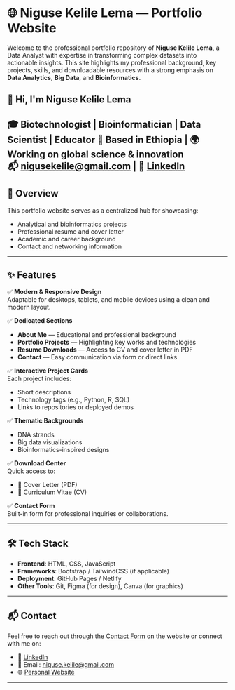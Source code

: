 # 🌐 Niguse Kelile Lema — Portfolio Website

Welcome to the professional portfolio repository of **Niguse Kelile Lema**, a Data Analyst with expertise in transforming complex datasets into actionable insights. This site highlights my professional background, key projects, skills, and downloadable resources with a strong emphasis on **Data Analytics**, **Big Data**, and **Bioinformatics**.

## 👋 Hi, I'm Niguse Kelile Lema

🎓 Biotechnologist | Bioinformatician | Data Scientist | Educator 
📍 Based in Ethiopia | 🌍 Working on global science & innovation  
📬 nigusekelile@gmail.com | 🔗 [LinkedIn](https://www.linkedin.com/in/niguse-kelile-lema)
---

## 🚀 Overview

This portfolio website serves as a centralized hub for showcasing:

- Analytical and bioinformatics projects
- Professional resume and cover letter
- Academic and career background
- Contact and networking information

---

## ✨ Features

✅ **Modern & Responsive Design**  
Adaptable for desktops, tablets, and mobile devices using a clean and modern layout.

✅ **Dedicated Sections**  
- **About Me** — Educational and professional background  
- **Portfolio Projects** — Highlighting key works and technologies  
- **Resume Downloads** — Access to CV and cover letter in PDF  
- **Contact** — Easy communication via form or direct links

✅ **Interactive Project Cards**  
Each project includes:
- Short descriptions
- Technology tags (e.g., Python, R, SQL)
- Links to repositories or deployed demos

✅ **Thematic Backgrounds**  
- DNA strands
- Big data visualizations
- Bioinformatics-inspired designs

✅ **Download Center**  
Quick access to:
- 📝 Cover Letter (PDF)
- 📄 Curriculum Vitae (CV)

✅ **Contact Form**  
Built-in form for professional inquiries or collaborations.

---

## 🛠️ Tech Stack

- **Frontend**: HTML, CSS, JavaScript
- **Frameworks**: Bootstrap / TailwindCSS (if applicable)
- **Deployment**: GitHub Pages / Netlify
- **Other Tools**: Git, Figma (for design), Canva (for graphics)

---

## 📬 Contact

Feel free to reach out through the [Contact Form](#) on the website or connect with me on:

- 💼 [LinkedIn](https://www.linkedin.com/in/niguse-kelile-lema/)
- 📧 Email: niguse.kelile@gmail.com
- 🌐 [Personal Website](https://nigusekelile.github.io/)

---

